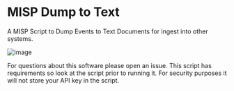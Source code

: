 # MISP Dump to Text
A MISP Script to Dump Events to Text Documents for ingest into other systems. 

![image](https://github.com/user-attachments/assets/762ee390-dce6-49e9-bba0-b25ea8fd7222)

For questions about this software please open an issue. This script has requirements so look at the script prior to running it. For security purposes it will not store your API key in the script. 

